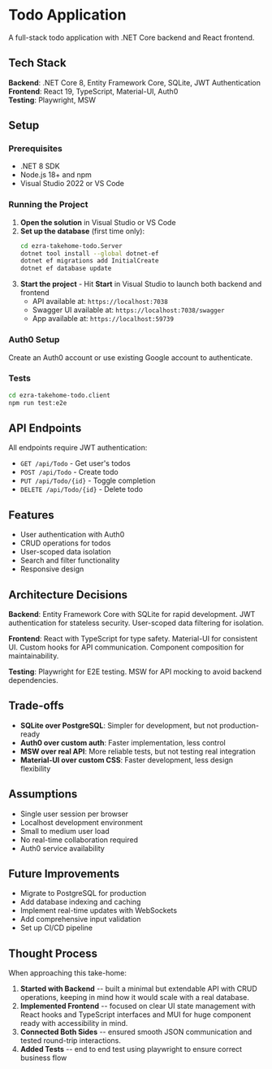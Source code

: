 # Todo Application

A full-stack todo application with .NET Core backend and React frontend.

## Tech Stack

**Backend**: .NET Core 8, Entity Framework Core, SQLite, JWT Authentication  
**Frontend**: React 19, TypeScript, Material-UI, Auth0  
**Testing**: Playwright, MSW

## Setup

### Prerequisites
- .NET 8 SDK
- Node.js 18+ and npm
- Visual Studio 2022 or VS Code

### Running the Project

1. **Open the solution** in Visual Studio or VS Code
2. **Set up the database** (first time only):
   ```bash
   cd ezra-takehome-todo.Server
   dotnet tool install --global dotnet-ef
   dotnet ef migrations add InitialCreate
   dotnet ef database update
   ```
3. **Start the project** - Hit **Start** in Visual Studio to launch both backend and frontend
   - API available at: `https://localhost:7038`
   - Swagger UI available at: `https://localhost:7038/swagger`
   - App available at: `https://localhost:59739`

### Auth0 Setup
Create an Auth0 account or use existing Google account to authenticate.

### Tests
```bash
cd ezra-takehome-todo.client
npm run test:e2e
```

## API Endpoints

All endpoints require JWT authentication:
- `GET /api/Todo` - Get user's todos
- `POST /api/Todo` - Create todo
- `PUT /api/Todo/{id}` - Toggle completion
- `DELETE /api/Todo/{id}` - Delete todo

## Features

- User authentication with Auth0
- CRUD operations for todos
- User-scoped data isolation
- Search and filter functionality
- Responsive design

## Architecture Decisions

**Backend**: Entity Framework Core with SQLite for rapid development. JWT authentication for stateless security. User-scoped data filtering for isolation.

**Frontend**: React with TypeScript for type safety. Material-UI for consistent UI. Custom hooks for API communication. Component composition for maintainability.

**Testing**: Playwright for E2E testing. MSW for API mocking to avoid backend dependencies.

## Trade-offs

- **SQLite over PostgreSQL**: Simpler for development, but not production-ready
- **Auth0 over custom auth**: Faster implementation, less control
- **MSW over real API**: More reliable tests, but not testing real integration
- **Material-UI over custom CSS**: Faster development, less design flexibility

## Assumptions

- Single user session per browser
- Localhost development environment
- Small to medium user load
- No real-time collaboration required
- Auth0 service availability

## Future Improvements

- Migrate to PostgreSQL for production
- Add database indexing and caching
- Implement real-time updates with WebSockets
- Add comprehensive input validation
- Set up CI/CD pipeline

## Thought Process

When approaching this take-home:

1.  **Started with Backend** -- built a minimal but extendable API with
    CRUD operations, keeping in mind how it would scale with a real
    database.
2.  **Implemented Frontend** -- focused on clear UI state management
    with React hooks and TypeScript interfaces and MUI for huge component ready with accessibility in mind. 
3.  **Connected Both Sides** -- ensured smooth JSON communication and
    tested round-trip interactions.
4.  **Added Tests** -- end to end test using playwright to ensure correct business flow
